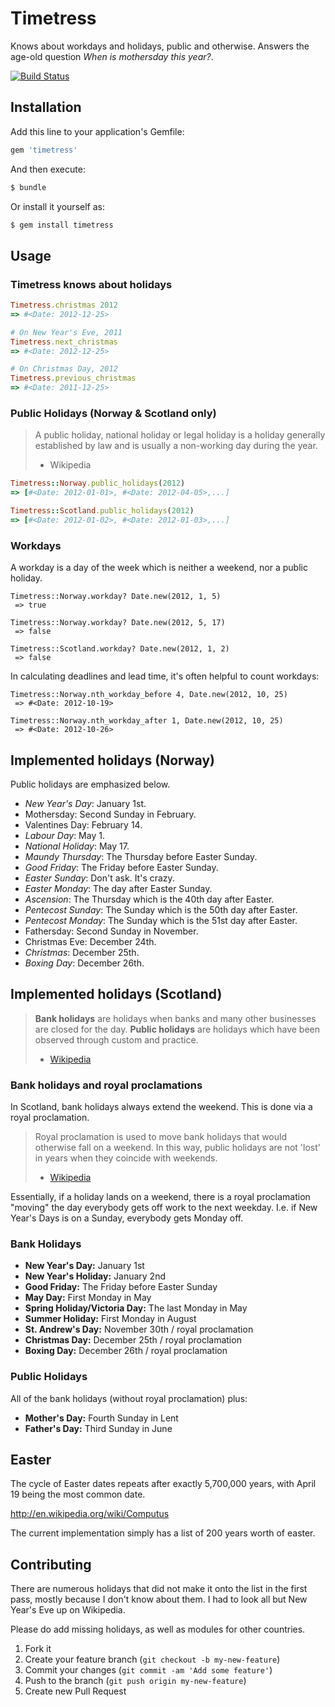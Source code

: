 # Timetress

Knows about workdays and holidays, public and otherwise.
Answers the age-old question _When is mothersday this year?_.

[![Build Status](https://secure.travis-ci.org/kytrinyx/timetress.png?branch=master)](http://travis-ci.org/kytrinyx/timetress)

## Installation

Add this line to your application's Gemfile:

```bash
gem 'timetress'
```

And then execute:

```bash
$ bundle
```

Or install it yourself as:

```bash
$ gem install timetress
```

## Usage

### Timetress knows about holidays

```ruby
Timetress.christmas 2012
=> #<Date: 2012-12-25>
```

```ruby
# On New Year's Eve, 2011
Timetress.next_christmas
=> #<Date: 2012-12-25>
```

```ruby
# On Christmas Day, 2012
Timetress.previous_christmas
=> #<Date: 2011-12-25>
```

### Public Holidays (Norway & Scotland only)

> A public holiday, national holiday or legal holiday is a holiday generally established by law and is usually a non-working day during the year.
> - Wikipedia

```ruby
Timetress::Norway.public_holidays(2012)
=> [#<Date: 2012-01-01>, #<Date: 2012-04-05>,...]
```

```ruby
Timetress::Scotland.public_holidays(2012)
=> [#<Date: 2012-01-02>, #<Date: 2012-01-03>,...]
```


### Workdays

A workday is a day of the week which is neither a weekend, nor a public holiday.

```
Timetress::Norway.workday? Date.new(2012, 1, 5)
 => true

Timetress::Norway.workday? Date.new(2012, 5, 17)
 => false

Timetress::Scotland.workday? Date.new(2012, 1, 2)
 => false
```

In calculating deadlines and lead time, it's often helpful to count workdays:

```
Timetress::Norway.nth_workday_before 4, Date.new(2012, 10, 25)
 => #<Date: 2012-10-19>

Timetress::Norway.nth_workday_after 1, Date.new(2012, 10, 25)
 => #<Date: 2012-10-26>
```

## Implemented holidays (Norway)

Public holidays are emphasized below.

* *New Year's Day*: January 1st.
* Mothersday: Second Sunday in February.
* Valentines Day: February 14.
* *Labour Day*: May 1.
* *National Holiday*: May 17.
* *Maundy Thursday*: The Thursday before Easter Sunday.
* *Good Friday*: The Friday before Easter Sunday.
* *Easter Sunday*: Don't ask. It's crazy.
* *Easter Monday*: The day after Easter Sunday.
* *Ascension*: The Thursday which is the 40th day after Easter.
* *Pentecost Sunday*: The Sunday which is the 50th day after Easter.
* *Pentecost Monday*: The Sunday which is the 51st day after Easter.
* Fathersday: Second Sunday in November.
* Christmas Eve: December 24th.
* *Christmas*: December 25th.
* *Boxing Day*: December 26th.

## Implemented holidays (Scotland)

> **Bank holidays** are holidays when banks and many other businesses are closed for the day. **Public holidays** are holidays which have been observed through custom and practice.
> - [Wikipedia](http://en.wikipedia.org/wiki/Public_holidays_in_the_United_Kingdom)

### Bank holidays and royal proclamations

In Scotland, bank holidays always extend the weekend. This is done via a royal proclamation.

>Royal proclamation is used to move bank holidays that would otherwise fall on a weekend. In this way, public holidays are not 'lost' in years when they coincide with weekends. 
> - [Wikipedia](http://en.wikipedia.org/wiki/Bank_holiday#Royal_proclamation)

Essentially, if a holiday lands on a weekend, there is a royal proclamation "moving" the day everybody gets off work to the next weekday. I.e. if New Year's Days is on a Sunday, everybody gets Monday off.


### Bank Holidays

* **New Year's Day:** January 1st
* **New Year's Holiday:** January 2nd
* **Good Friday:** The Friday before Easter Sunday
* **May Day:** First Monday in May
* **Spring Holiday/Victoria Day:** The last Monday in May
* **Summer Holiday:** First Monday in August
* **St. Andrew's Day:** November 30th / royal proclamation
* **Christmas Day:** December 25th / royal proclamation
* **Boxing Day:** December 26th / royal proclamation

### Public Holidays

All of the bank holidays (without royal proclamation) plus:

* **Mother's Day:** Fourth Sunday in Lent
* **Father's Day:** Third Sunday in June



## Easter

The cycle of Easter dates repeats after exactly 5,700,000 years, with April 19 being the most common date.

http://en.wikipedia.org/wiki/Computus

The current implementation simply has a list of 200 years worth of easter.

## Contributing

There are numerous holidays that did not make it onto the list in the first pass, mostly because I don't know about them. I had to look all but New Year's Eve up on Wikipedia.

Please do add missing holidays, as well as modules for other countries.

1. Fork it
2. Create your feature branch (`git checkout -b my-new-feature`)
3. Commit your changes (`git commit -am 'Add some feature'`)
4. Push to the branch (`git push origin my-new-feature`)
5. Create new Pull Request
